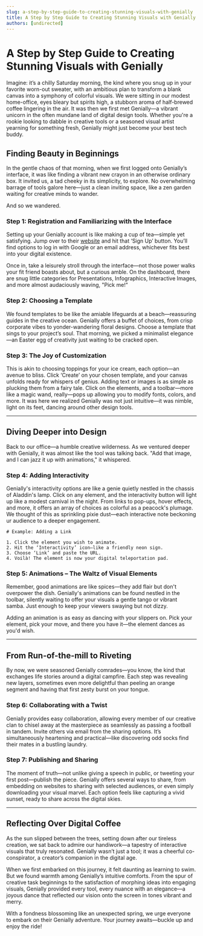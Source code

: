 ```yaml
---
slug: a-step-by-step-guide-to-creating-stunning-visuals-with-genially
title: A Step by Step Guide to Creating Stunning Visuals with Genially
authors: [undirected]
---
```



# A Step by Step Guide to Creating Stunning Visuals with Genially

Imagine: it’s a chilly Saturday morning, the kind where you snug up in your favorite worn-out sweater, with an ambitious plan to transform a blank canvas into a symphony of colorful visuals. We were sitting in our modest home-office, eyes bleary but spirits high, a stubborn aroma of half-brewed coffee lingering in the air. It was then we first met Genially—a vibrant unicorn in the often mundane land of digital design tools. Whether you're a rookie looking to dabble in creative tools or a seasoned visual artist yearning for something fresh, Genially might just become your best tech buddy.

## Finding Beauty in Beginnings

In the gentle chaos of that morning, when we first logged onto Genially’s interface, it was like finding a vibrant new crayon in an otherwise ordinary box. It invited us, a tad cheeky in its simplicity, to explore. No overwhelming barrage of tools galore here—just a clean inviting space, like a zen garden waiting for creative minds to wander. 

And so we wandered.

### Step 1: Registration and Familiarizing with the Interface

Setting up your Genially account is like making a cup of tea—simple yet satisfying. Jump over to their [website](https://genially.com/) and hit that ‘Sign Up’ button. You’ll find options to log in with Google or an email address, whichever fits best into your digital existence.

Once in, take a leisurely stroll through the interface—not those power walks your fit friend boasts about, but a curious amble. On the dashboard, there are snug little categories for Presentations, Infographics, Interactive Images, and more almost audaciously waving, "Pick me!"

### Step 2: Choosing a Template

We found templates to be like the amiable lifeguards at a beach—reassuring guides in the creative ocean. Genially offers a buffet of choices, from crisp corporate vibes to yonder-wandering floral designs. Choose a template that sings to your project’s soul. That morning, we picked a minimalist elegance—an Easter egg of creativity just waiting to be cracked open.

### Step 3: The Joy of Customization

This is akin to choosing toppings for your ice cream, each option—an avenue to bliss. Click ‘Create’ on your chosen template, and your canvas unfolds ready for whispers of genius. Adding text or images is as simple as plucking them from a fairy tale. Click on the elements, and a toolbar—more like a magic wand, really—pops up allowing you to modify fonts, colors, and more. It was here we realized Genially was not just intuitive—it was nimble, light on its feet, dancing around other design tools.

---

## Diving Deeper into Design

Back to our office—a humble creative wilderness. As we ventured deeper with Genially, it was almost like the tool was talking back. "Add that image, and I can jazz it up with animations," it whispered.

### Step 4: Adding Interactivity

Genially's interactivity options are like a genie quietly nestled in the chassis of Aladdin's lamp. Click on any element, and the interactivity button will light up like a modest carnival in the night. From links to pop-ups, hover effects, and more, it offers an array of choices as colorful as a peacock's plumage. We thought of this as sprinkling pixie dust—each interactive note beckoning ur audience to a deeper engagement.

```
# Example: Adding a Link

1. Click the element you wish to animate.
2. Hit the ‘Interactivity’ icon—like a friendly neon sign.
3. Choose ‘Link’ and paste the URL.
4. Voilà! The element is now your digital teleportation pad.
```

### Step 5: Animations – The Waltz of Visual Elements

Remember, good animations are like spices—they add flair but don't overpower the dish. Genially's animations can be found nestled in the toolbar, silently waiting to offer your visuals a gentle tango or vibrant samba. Just enough to keep your viewers swaying but not dizzy. 

Adding an animation is as easy as dancing with your slippers on. Pick your element, pick your move, and there you have it—the element dances as you'd wish.

---

## From Run-of-the-mill to Riveting

By now, we were seasoned Genially comrades—you know, the kind that exchanges life stories around a digital campfire. Each step was revealing new layers, sometimes even more delightful than peeling an orange segment and having that first zesty burst on your tongue.

### Step 6: Collaborating with a Twist

Genially provides easy collaboration, allowing every member of our creative clan to chisel away at the masterpiece as seamlessly as passing a football in tandem. Invite others via email from the sharing options. It’s simultaneously heartening and practical—like discovering odd socks find their mates in a bustling laundry.

### Step 7: Publishing and Sharing

The moment of truth—not unlike giving a speech in public, or tweeting your first post—publish the piece. Genially offers several ways to share, from embedding on websites to sharing with selected audiences, or even simply downloading your visual marvel. Each option feels like capturing a vivid sunset, ready to share across the digital skies.

---

## Reflecting Over Digital Coffee

As the sun slipped between the trees, setting down after our tireless creation, we sat back to admire our handiwork—a tapestry of interactive visuals that truly resonated. Genially wasn’t just a tool; it was a cheerful co-conspirator, a creator’s companion in the digital age. 

When we first embarked on this journey, it felt daunting as learning to swim. But we found warmth among Genially’s intuitive comforts. From the spur of creative task beginnings to the satisfaction of morphing ideas into engaging visuals, Genially provided every tool, every nuance with an elegance—a joyous dance that reflected our vision onto the screen in tones vibrant and merry.

With a fondness blossoming like an unexpected spring, we urge everyone to embark on their Genially adventure. Your journey awaits—buckle up and enjoy the ride!